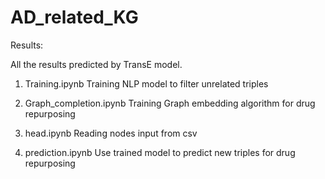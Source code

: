 # AD_related_KG

Results:

All the results predicted by TransE model.


1. Training.ipynb
 Training NLP model to filter unrelated triples 
 
 
2. Graph_completion.ipynb
Training Graph embedding algorithm for drug repurposing

3. head.ipynb 
Reading nodes input from csv

4. prediction.ipynb
Use trained model to predict new triples for drug repurposing
